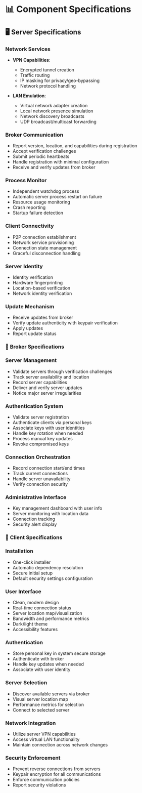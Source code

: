 
# 📊 **Component Specifications**

## 🖥️ **Server Specifications**

### Network Services

- **VPN Capabilities**:
  - Encrypted tunnel creation
  - Traffic routing
  - IP masking for privacy/geo-bypassing
  - Network protocol handling

- **LAN Emulation**:
  - Virtual network adapter creation
  - Local network presence simulation
  - Network discovery broadcasts
  - UDP broadcast/multicast forwarding

### Broker Communication

- Report version, location, and capabilities during registration
- Accept verification challenges
- Submit periodic heartbeats
- Handle registration with minimal configuration
- Receive and verify updates from broker

### Process Monitor

- Independent watchdog process
- Automatic server process restart on failure
- Resource usage monitoring
- Crash reporting
- Startup failure detection

### Client Connectivity

- P2P connection establishment
- Network service provisioning
- Connection state management
- Graceful disconnection handling

### Server Identity

- Identity verification
- Hardware fingerprinting
- Location-based verification
- Network identity verification

### Update Mechanism

- Receive updates from broker
- Verify update authenticity with keypair verification
- Apply updates
- Report update status

### 🔄 **Broker Specifications**

### Server Management

- Validate servers through verification challenges
- Track server availability and location
- Record server capabilities
- Deliver and verify server updates
- Notice major server irregularities

### Authentication System

- Validate server registration
- Authenticate clients via personal keys
- Associate keys with user identities
- Handle key rotation when needed
- Process manual key updates
- Revoke compromised keys

### Connection Orchestration

- Record connection start/end times
- Track current connections
- Handle server unavailability
- Verify connection security

### Administrative Interface

- Key management dashboard with user info
- Server monitoring with location data
- Connection tracking
- Security alert display

### 📱 **Client Specifications**

### Installation

- One-click installer
- Automatic dependency resolution
- Secure initial setup
- Default security settings configuration

### User Interface

- Clean, modern design
- Real-time connection status
- Server location map/visualization
- Bandwidth and performance metrics
- Dark/light theme
- Accessibility features

### Authentication

- Store personal key in system secure storage
- Authenticate with broker
- Handle key updates when needed
- Associate with user identity

### Server Selection

- Discover available servers via broker
- Visual server location map
- Performance metrics for selection
- Connect to selected server

### Network Integration

- Utilize server VPN capabilities
- Access virtual LAN functionality
- Maintain connection across network changes

### Security Enforcement

- Prevent reverse connections from servers
- Keypair encryption for all communications
- Enforce communication policies
- Report security violations
